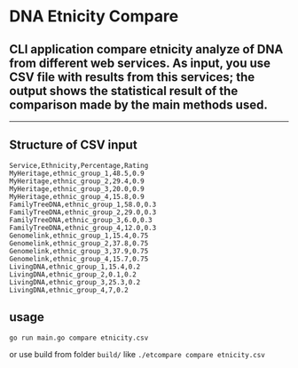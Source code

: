 # DNA Etnicity Compare

## CLI application compare etnicity analyze of DNA from different web services. As input, you use CSV file with results from this services; the output shows the statistical result of the comparison made by the main methods used.
---
## Structure of CSV input
```
Service,Ethnicity,Percentage,Rating
MyHeritage,ethnic_group_1,48.5,0.9
MyHeritage,ethnic_group_2,29.4,0.9
MyHeritage,ethnic_group_3,20.0,0.9
MyHeritage,ethnic_group_4,15.8,0.9
FamilyTreeDNA,ethnic_group_1,58.0,0.3
FamilyTreeDNA,ethnic_group_2,29.0,0.3
FamilyTreeDNA,ethnic_group_3,6.0,0.3
FamilyTreeDNA,ethnic_group_4,12.0,0.3
Genomelink,ethnic_group_1,15.4,0.75
Genomelink,ethnic_group_2,37.8,0.75
Genomelink,ethnic_group_3,37.9,0.75
Genomelink,ethnic_group_4,15.7,0.75
LivingDNA,ethnic_group_1,15.4,0.2
LivingDNA,ethnic_group_2,0.1,0.2
LivingDNA,ethnic_group_3,25.3,0.2
LivingDNA,ethnic_group_4,7,0.2
```
## usage
``go run main.go compare etnicity.csv``

or use build from folder ```build/``` like
```./etcompare compare etnicity.csv ```




